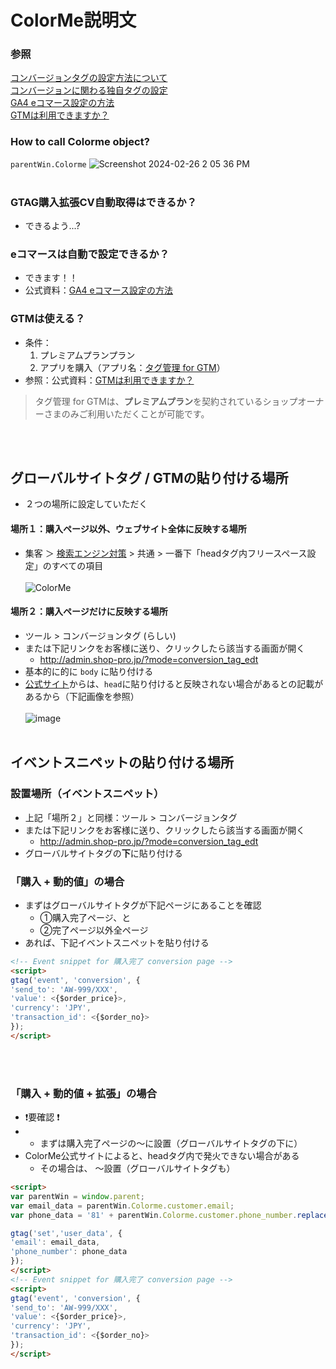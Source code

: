 # ColorMe説明文
### 参照
[コンバージョンタグの設定方法について](https://help.shop-pro.jp/hc/ja/articles/360062486394-%E3%82%B3%E3%83%B3%E3%83%90%E3%83%BC%E3%82%B8%E3%83%A7%E3%83%B3%E3%82%BF%E3%82%B0%E3%81%AE%E8%A8%AD%E5%AE%9A%E6%96%B9%E6%B3%95%E3%81%AB%E3%81%A4%E3%81%84%E3%81%A6)  
[コンバージョンに関わる独自タグの設定](https://help.shop-pro.jp/hc/ja/articles/360062483674-%E3%82%B3%E3%83%B3%E3%83%90%E3%83%BC%E3%82%B8%E3%83%A7%E3%83%B3%E3%81%AB%E9%96%A2%E3%82%8F%E3%82%8B%E7%8B%AC%E8%87%AA%E3%82%BF%E3%82%B0%E3%81%AE%E8%A8%AD%E5%AE%9A)  
[GA4 eコマース設定の方法](https://help.shop-pro.jp/hc/ja/articles/360062480954-Google-Analytics-GA4-e%E3%82%B3%E3%83%9E%E3%83%BC%E3%82%B9%E8%A8%AD%E5%AE%9A%E3%81%AE%E6%96%B9%E6%B3%95)  
[GTMは利用できますか？](https://help.shop-pro.jp/hc/ja/articles/360051831593-Google%E3%82%BF%E3%82%B0%E3%83%9E%E3%83%8D%E3%83%BC%E3%82%B8%E3%83%A3%E3%83%BC-gtm-%E3%81%AF%E5%88%A9%E7%94%A8%E3%81%A7%E3%81%8D%E3%81%BE%E3%81%99%E3%81%8B-)  

### How to call Colorme object?
`parentWin.Colorme`
![Screenshot 2024-02-26 2 05 36 PM](https://github.com/ghuihui/worktest/assets/105323433/f6ab8f95-cd86-43ee-8bf9-72891ec413e5)
<br></br>
### GTAG購入拡張CV自動取得はできるか？
- できるよう...?

### eコマースは自動で設定できるか？
- できます！！  
- 公式資料：[GA4 eコマース設定の方法](https://help.shop-pro.jp/hc/ja/articles/360062480954-Google-Analytics-GA4-e%E3%82%B3%E3%83%9E%E3%83%BC%E3%82%B9%E8%A8%AD%E5%AE%9A%E3%81%AE%E6%96%B9%E6%B3%95)

### GTMは使える？
- 条件：
  1. プレミアムプランプラン
  2. アプリを購入（アプリ名：[タグ管理 for GTM](https://app.shop-pro.jp/apps/633)）
- 参照：公式資料：[GTMは利用できますか？](https://help.shop-pro.jp/hc/ja/articles/360051831593-Google%E3%82%BF%E3%82%B0%E3%83%9E%E3%83%8D%E3%83%BC%E3%82%B8%E3%83%A3%E3%83%BC-gtm-%E3%81%AF%E5%88%A9%E7%94%A8%E3%81%A7%E3%81%8D%E3%81%BE%E3%81%99%E3%81%8B-)   
 > タグ管理 for GTMは、**プレミアムプラン**を契約されているショップオーナーさまのみご利用いただくことが可能です。

<br></br>
## グローバルサイトタグ / GTMの貼り付ける場所
- ２つの場所に設定していただく
  
#### 場所１：購入ページ以外、ウェブサイト全体に反映する場所  
- 集客 ＞ [検索エンジン対策](http://admin.shop-pro.jp/?mode=design_base) > 共通 > 一番下「headタグ内フリースペース設定」のすべての項目
<br></br>
![ColorMe](https://github.com/ghuihui/worktest/assets/105323433/c23c172f-63e3-42a4-8020-2cd416089ca2)  

#### 場所２：購入ページだけに反映する場所  
- ツール > コンバージョンタグ (らしい)
- または下記リンクをお客様に送り、クリックしたら該当する画面が開く
  - http://admin.shop-pro.jp/?mode=conversion_tag_edt
- 基本的に的に `body` に貼り付ける
- [公式サイト](https://help.shop-pro.jp/hc/ja/articles/360062486394-%E3%82%B3%E3%83%B3%E3%83%90%E3%83%BC%E3%82%B8%E3%83%A7%E3%83%B3%E3%82%BF%E3%82%B0%E3%81%AE%E8%A8%AD%E5%AE%9A%E6%96%B9%E6%B3%95%E3%81%AB%E3%81%A4%E3%81%84%E3%81%A6)からは、`head`に貼り付けると反映されない場合があるとの記載があるから（下記画像を参照）
<br></br>
![image](https://github.com/ghuihui/worktest/assets/105323433/97f44887-fca5-4fc2-b7f4-a222c2859d4c)
<br></br>
  
## イベントスニペットの貼り付ける場所
### 設置場所（イベントスニペット）
- 上記「場所２」と同様：ツール > コンバージョンタグ
- または下記リンクをお客様に送り、クリックしたら該当する画面が開く
  - http://admin.shop-pro.jp/?mode=conversion_tag_edt
- グローバルサイトタグの**下**に貼り付ける
  
### 「購入 + 動的値」の場合
- まずはグローバルサイトタグが下記ページにあることを確認
  - ①購入完了ページ、と
  - ②完了ページ以外全ページ
- あれば、下記イベントスニペットを貼り付ける

```html
<!-- Event snippet for 購入完了 conversion page -->
<script>
gtag('event', 'conversion', {
'send_to': 'AW-999/XXX',
'value': <{$order_price}>,
'currency': 'JPY',
'transaction_id': <{$order_no}>
});
</script>
```
<br></br>
### 「購入 + 動的値 + 拡張」の場合
- ❗要確認 ❗
- - まずは購入完了ページの<head>〜</head>に設置（グローバルサイトタグの下に）
- ColorMe公式サイトによると、headタグ内で発火できない場合がある
  - その場合は、  <body>〜</body>設置（グローバルサイトタグも）
```html
<script>
var parentWin = window.parent;
var email_data = parentWin.Colorme.customer.email;
var phone_data = '81' + parentWin.Colorme.customer.phone_number.replace(/^0/, "");

gtag('set','user_data', {
'email': email_data,
'phone_number': phone_data
});
</script>
<!-- Event snippet for 購入完了 conversion page -->
<script>
gtag('event', 'conversion', {
'send_to': 'AW-999/XXX',
'value': <{$order_price}>,
'currency': 'JPY',
'transaction_id': <{$order_no}>
});
</script>
```
